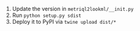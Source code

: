 1. Update the version in `metriql2lookml/__init.py`
2. Run `python setup.py sdist`
3. Deploy it to PyPI via `twine upload dist/*`
